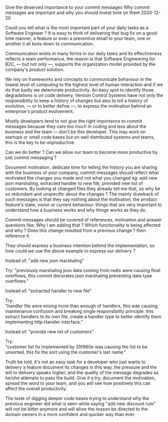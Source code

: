 Give the deserved importance to your commit messages
Why commit messages are important and why you should invest time on them
2020-12-20

Could you tell what is the most important part of your daily tasks as a Software Engineer ?
It is easy to think of delivering that bug fix on a good time manner, a feature or even
a preventive email to your team, one or another it all boils down to communication.

Communication exists in many forms in our daily tasks and its effectiveness reflects a team
performance, the reason is that Software Engineering for B2C, — but not only —, supports
the organization model provided by the company's product solution.

We rely on frameworks and concepts to communicate behaviour in the lowest level of computing
to the highest level of human interaction and if we do that badly we deteriorate productivity.
An easy spot to identify those degradations is on code delivery, Version Control Systems have
not only the responsibility to keep a history of changes but also to tell a history of evolution,
— or to better define —, to express the motivation behind an enterprise's product evolvement.

Mostly developers tend to not give the right importance to commit messages because
they care too much in coding and less about the business and the team  — don't be this developer.
This may work on startups or small code bases but on well distributed systems and teams, this is the
key to be unproductive.

Can we do better ?
Can we allow our team to become more productive by just commit messaging ?

Document motivation, dedicate time for telling the history you are sharing with the business of your company,
commit messages should reflect what motivated the changes you made and not what you changed
eg: add new json marshaling, extracted handler to new file, provided new list of customers.
By looking at changed files they already tell me that, so why be so redundant and unspecific about the changes ?
The mainly drawback of such messages is that they say nothing about the motivation, the product feature's state,
vision or current behaviour. things that are very important to understand how a
business works and why things works as they do.

Commit messages should be covered of references, motivation and answer questions like:
Why I am adding that ?
Which functionality is being affected and why ?
Does this change resulted from a previous change ? then reference it.

They should express a business intention behind the implementation, so how could we use the above example
to express our delivery ?

Instead of: "add new json marshaling"

Try:
"previously marshaling json data coming from redis were
causing float overflows, this commit decorates json marshaling
preventing data type overflows."

Instead of: "extracted handler to new file"

Try:  
"handler file were mixing more than enough of handlers,
this was causing maintenance confusion and breaking
single responsibility principle. this extract handlers to
its own file, create a handler type to better identify them implementing
http.Handler interface."

Instead of: "provide new list of customers"

Try:  
"customer list fix implemented by 30f960e was causing
the list to be unsorted, this fix the sort using the customer's
last name."

Truth be told, it's not an easy task for a developer who just wants to delivery a feature document its changes in this way,
the pressure and the will to delivery speaks higher, and the quality of the message degrades as he/she attempts to pass
the build. Give it a try, document the motivation, spread the word to your team, and you will see how positively this can
affect the overall productivity.

The taste of digging deeper code bases trying to understand why the previous engineer did what is seen while saying
"add new discount rule" will not be bitter anymore and will allow the reason be directed to the domain owners in a more
confident and quicker way than ever.






























